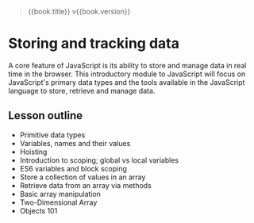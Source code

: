 > {{book.title}} v{{book.version}}

# Storing and tracking data

A core feature of JavaScript is its ability to store and manage data in real time in the browser. This introductory module to JavaScript will focus on JavaScript's primary data types and the tools available in the JavaScript language to store, retrieve and manage data.

## Lesson outline

* Primitive data types
* Variables, names and their values
* Hoisting
* Introduction to scoping; global vs local variables
* ES6 variables and block scoping
* Store a collection of values in an array
* Retrieve data from an array via methods
* Basic array manipulation
* Two-Dimensional Array
* Objects 101
